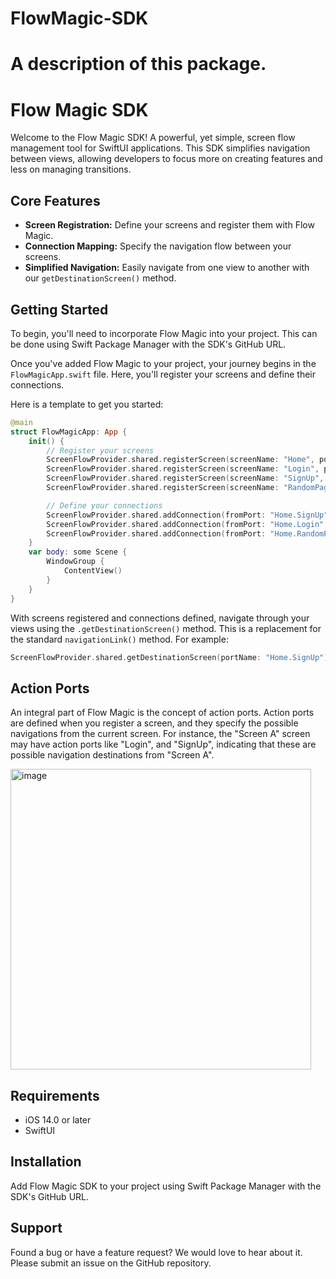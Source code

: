 # FlowMagic-SDK

A description of this package.
=======
# Flow Magic SDK

Welcome to the Flow Magic SDK! A powerful, yet simple, screen flow management tool for SwiftUI applications. This SDK simplifies navigation between views, allowing developers to focus more on creating features and less on managing transitions.

## Core Features

- **Screen Registration:** Define your screens and register them with Flow Magic.
- **Connection Mapping:** Specify the navigation flow between your screens.
- **Simplified Navigation:** Easily navigate from one view to another with our `getDestinationScreen()` method.

## Getting Started

To begin, you'll need to incorporate Flow Magic into your project. This can be done using Swift Package Manager with the SDK's GitHub URL.

Once you've added Flow Magic to your project, your journey begins in the `FlowMagicApp.swift` file. Here, you'll register your screens and define their connections. 

Here is a template to get you started:

```swift
@main
struct FlowMagicApp: App {
    init() {
        // Register your screens
        ScreenFlowProvider.shared.registerScreen(screenName: "Home", portNames: ["SignUp", "Login", "RandomPage"], view: Home())
        ScreenFlowProvider.shared.registerScreen(screenName: "Login", portNames: [], view: Login())
        ScreenFlowProvider.shared.registerScreen(screenName: "SignUp", portNames: [], view: SignUp())
        ScreenFlowProvider.shared.registerScreen(screenName: "RandomPage", portNames: [], view: RandomPage())

        // Define your connections
        ScreenFlowProvider.shared.addConnection(fromPort: "Home.SignUp", toScreen: "SignUp")
        ScreenFlowProvider.shared.addConnection(fromPort: "Home.Login", toScreen: "Login")
        ScreenFlowProvider.shared.addConnection(fromPort: "Home.RandomPage", toScreen: "RandomPage")
    }
    var body: some Scene {
        WindowGroup {
            ContentView()
        }
    }
}
```

With screens registered and connections defined, navigate through your views using the `.getDestinationScreen()` method. This is a replacement for the standard `navigationLink()` method. For example:

```swift
ScreenFlowProvider.shared.getDestinationScreen(portName: "Home.SignUp")
```

## Action Ports

An integral part of Flow Magic is the concept of action ports. Action ports are defined when you register a screen, and they specify the possible navigations from the current screen. For instance, the "Screen A" screen may have action ports like "Login", and "SignUp", indicating that these are possible navigation destinations from "Screen A".

<img width="481" alt="image" src="https://github.com/KedarDhere/FlowMagic-SDK/assets/97313818/c3e3d494-494f-4c7e-aefe-0e88df1c2fc1">

## Requirements

- iOS 14.0 or later
- SwiftUI

## Installation

Add Flow Magic SDK to your project using Swift Package Manager with the SDK's GitHub URL.

## Support

Found a bug or have a feature request? We would love to hear about it. Please submit an issue on the GitHub repository.
